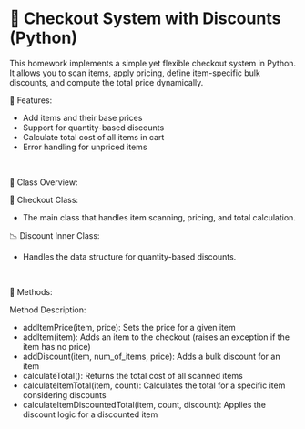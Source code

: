 # 🛒 Checkout System with Discounts (Python)
This homework implements a simple yet flexible checkout system in Python. It allows you to scan items, apply pricing, define item-specific bulk discounts, and compute the total price dynamically.
<br />

🎯 Features:

  * Add items and their base prices
  * Support for quantity-based discounts
  * Calculate total cost of all items in cart
  * Error handling for unpriced items
<br />

🧱 Class Overview:

  🧮 Checkout Class:

  * The main class that handles item scanning, pricing, and total calculation.
  
  📉 Discount Inner Class:
  
  * Handles the data structure for quantity-based discounts.
<br />

📌 Methods:

  Method	Description:

  * addItemPrice(item, price):	Sets the price for a given item
  * addItem(item):	Adds an item to the checkout (raises an exception if the item has no price)
  * addDiscount(item, num_of_items, price):	Adds a bulk discount for an item
  * calculateTotal():	Returns the total cost of all scanned items
  * calculateItemTotal(item, count):	Calculates the total for a specific item considering discounts
  * calculateItemDiscountedTotal(item, count, discount):	Applies the discount logic for a discounted item
<br />

